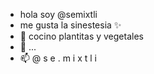 - hola soy @semixtli
- me gusta la sinestesia ✨
- 🌱 cocino plantitas y vegetales
- 🦄 ...
- 📫 @ s e . m i x t l i 

<!---
semixtli/semixtli is a ✨ special ✨ repository because its `README.md` (this file) appears on your GitHub profile.
You can click the Preview link to take a look at your changes.
--->
